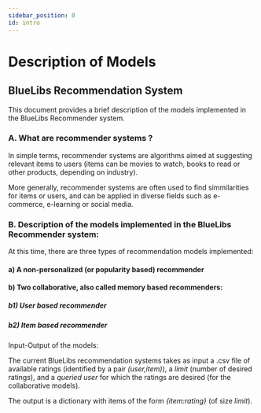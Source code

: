 ```yaml
---
sidebar_position: 0
id: intro
---
```


# Description of Models
## BlueLibs Recommendation System 

This document provides a brief description of the models implemented in the BlueLibs Recommender system. 

### A. What are recommender systems ?

In simple terms, recommender systems are algorithms aimed at suggesting relevant items to users 
(items can be movies to watch, books to read or other products, depending on industry).   

More generally, recommender systems are often used to find simmilarities for items or users, 
and can be applied in diverse fields such as e-commerce, e-learning or social media. 


### B. Description of the models implemented in the BlueLibs Recommender system:

At this time, there are three types of recommendation models implemented: 
#### a)	A non-personalized (or popularity based) recommender

#### b)	Two collaborative, also called memory based recommenders:
##### b1) User based recommender


##### b2) Item based recommender


Input-Output of the models: 

The current BlueLibs recommendation systems takes as input a .csv file of available ratings (identified by a pair *(user,item)*), 
a *limit* (number of desired ratings), and a *queried user* for which the ratings are desired (for the collaborative models).

The output is a dictionary with items of the form *{item:rating}* (of size *limit*).
